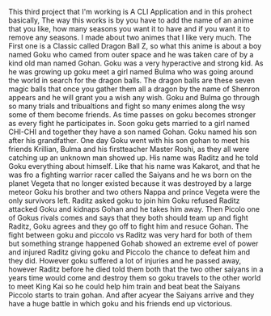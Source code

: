 This third project that I'm working is A CLI Application and in this prohect basically, The way this works is by you have to add the name of an anime that you like, how many seasons you want it to have and if you want it to remove any seasons. I made about two animes that I like very much. The First one is a Classic called Dragon Ball Z, so what this anime is about a boy named Goku who camed from outer space and he was taken care of by a kind old man named Gohan. Goku was a very hyperactive and strong kid. As he was growing up goku meet a girl named Bulma who was going around the world in search for the dragon balls. The dragon balls are these seven magic balls that once you gather them all a dragon by the name of Shenron appears and he will grant you a wish any wish. Goku and Bulma go through so many trials and tribualtions and fight so many enimes along the wsy some of them become friends. As time passes on goku becomes stronger as every fight he participates in. Soon goku gets married to a girl named CHI-CHI and together they have a son named Gohan. Goku named his son after his grandfather. One day Goku went with his son gohan to meet his friends Krillian, Bulma and his firstteacher Master Roshi, as they all were catching up an unknown man showed up. His name was Raditz and he told Goku everything about himself. Like that his name was Kakarot, and that he was fro  a fighting warrior racer called the Saiyans and he ws born on the planet Vegeta that no longer existed because it was destroyed by a large meteor Goku his brother and two others Nappa and prince Vegeta were the only survivors left. Raditz asked goku to join him Goku refused Raditz attacked Goku and kidnaps Gohan and he takes him away. Then Picolo one of Gokus rivals comes and says that they both should team up and fight Raditz, Goku agrees and they go off to fight him and resuce Gohan. The fight between goku and piccolo vs Raditz was very hard for both of them but something strange happened Gohab showed an extreme evel of power and injured Raditz giving goku and Piccolo the chance to defeat him and they did. However goku suffered a lot of injuries and he passed away, however Raditz before he died told them both that the two other saiyans in  a years time would come and destroy them so goku travels to the other world to meet King Kai so he could help him train and beat beat the Saiyans Piccolo starts to train gohan. And after acyear the Saiyans arrive and they have a huge battle in which goku and his friends end up victorious.